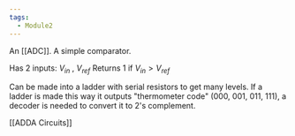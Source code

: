 ```yaml
---
tags:
  - Module2
---
```


An [[ADC]]. A simple comparator.

Has 2 inputs: $V_{in}$ , $V_{ref}$
Returns 1 if $V_{in} > V_{ref}$

Can be made into a ladder with serial resistors to get many levels. If a ladder is made this way it outputs "thermometer code" (000, 001, 011, 111), a decoder is needed to convert it to 2's complement.

[[ADDA Circuits]]